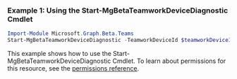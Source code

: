 ### Example 1: Using the Start-MgBetaTeamworkDeviceDiagnostic Cmdlet
```powershell
Import-Module Microsoft.Graph.Beta.Teams
Start-MgBetaTeamworkDeviceDiagnostic -TeamworkDeviceId $teamworkDeviceId
```
This example shows how to use the Start-MgBetaTeamworkDeviceDiagnostic Cmdlet.
To learn about permissions for this resource, see the [permissions reference](/graph/permissions-reference).
